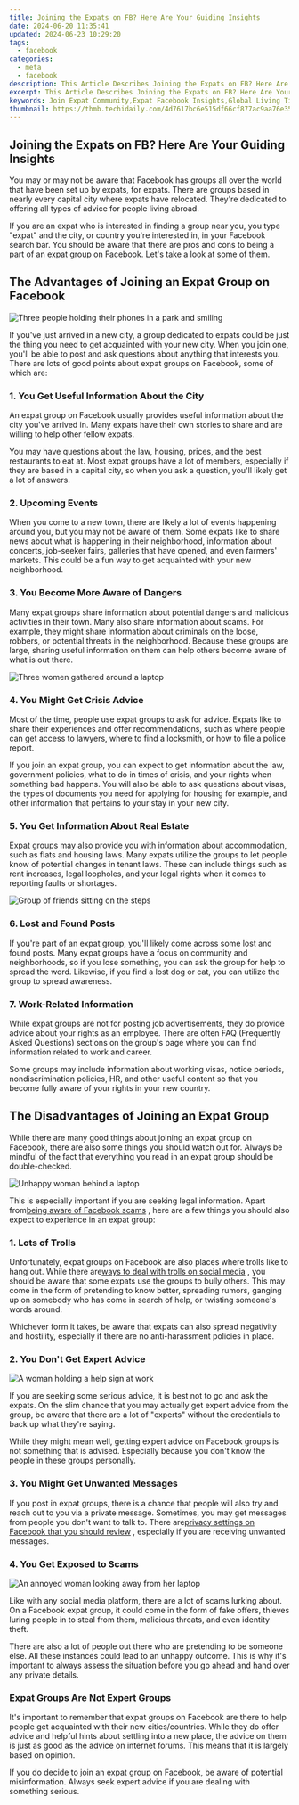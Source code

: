 ```yaml
---
title: Joining the Expats on FB? Here Are Your Guiding Insights
date: 2024-06-20 11:35:41
updated: 2024-06-23 10:29:20
tags:
  - facebook
categories:
  - meta
  - facebook
description: This Article Describes Joining the Expats on FB? Here Are Your Guiding Insights
excerpt: This Article Describes Joining the Expats on FB? Here Are Your Guiding Insights
keywords: Join Expat Community,Expat Facebook Insights,Global Living Tips,Expats Social Group,International Friendship,Living Abroad FB,Expat Networking Advice
thumbnail: https://thmb.techidaily.com/4d7617bc6e515df66cf877ac9aa76e35a27d5b140b89f27b65013967fb63481d.jpg
---
```


## Joining the Expats on FB? Here Are Your Guiding Insights

 You may or may not be aware that Facebook has groups all over the world that have been set up by expats, for expats. There are groups based in nearly every capital city where expats have relocated. They're dedicated to offering all types of advice for people living abroad.

 If you are an expat who is interested in finding a group near you, you type "expat" and the city, or country you're interested in, in your Facebook search bar. You should be aware that there are pros and cons to being a part of an expat group on Facebook. Let's take a look at some of them.

## The Advantages of Joining an Expat Group on Facebook

![Three people holding their phones in a park and smiling](https://static1.makeuseofimages.com/wordpress/wp-content/uploads/2022/12/pexels-keira-burton-6146931.jpg)

 If you've just arrived in a new city, a group dedicated to expats could be just the thing you need to get acquainted with your new city. When you join one, you'll be able to post and ask questions about anything that interests you. There are lots of good points about expat groups on Facebook, some of which are:

### 1\. You Get Useful Information About the City

 An expat group on Facebook usually provides useful information about the city you've arrived in. Many expats have their own stories to share and are willing to help other fellow expats.

 You may have questions about the law, housing, prices, and the best restaurants to eat at. Most expat groups have a lot of members, especially if they are based in a capital city, so when you ask a question, you'll likely get a lot of answers.

### 2\. Upcoming Events

 When you come to a new town, there are likely a lot of events happening around you, but you may not be aware of them. Some expats like to share news about what is happening in their neighborhood, information about concerts, job-seeker fairs, galleries that have opened, and even farmers' markets. This could be a fun way to get acquainted with your new neighborhood.

### 3\. You Become More Aware of Dangers

 Many expat groups share information about potential dangers and malicious activities in their town. Many also share information about scams. For example, they might share information about criminals on the loose, robbers, or potential threats in the neighborhood. Because these groups are large, sharing useful information on them can help others become aware of what is out there.

![Three women gathered around a laptop](https://static1.makeuseofimages.com/wordpress/wp-content/uploads/2022/12/pexels-alexander-suhorucov-6457552.jpg)

### 4\. You Might Get Crisis Advice

 Most of the time, people use expat groups to ask for advice. Expats like to share their experiences and offer recommendations, such as where people can get access to lawyers, where to find a locksmith, or how to file a police report.

 If you join an expat group, you can expect to get information about the law, government policies, what to do in times of crisis, and your rights when something bad happens. You will also be able to ask questions about visas, the types of documents you need for applying for housing for example, and other information that pertains to your stay in your new city.

### 5\. You Get Information About Real Estate

 Expat groups may also provide you with information about accommodation, such as flats and housing laws. Many expats utilize the groups to let people know of potential changes in tenant laws. These can include things such as rent increases, legal loopholes, and your legal rights when it comes to reporting faults or shortages.

![Group of friends sitting on the steps](https://static1.makeuseofimages.com/wordpress/wp-content/uploads/2022/12/pexels-keira-burton-6147224.jpg)

### 6\. Lost and Found Posts

 If you're part of an expat group, you'll likely come across some lost and found posts. Many expat groups have a focus on community and neighborhoods, so if you lose something, you can ask the group for help to spread the word. Likewise, if you find a lost dog or cat, you can utilize the group to spread awareness.

### 7\. Work-Related Information

 While expat groups are not for posting job advertisements, they do provide advice about your rights as an employee. There are often FAQ (Frequently Asked Questions) sections on the group's page where you can find information related to work and career.

 Some groups may include information about working visas, notice periods, nondiscrimination policies, HR, and other useful content so that you become fully aware of your rights in your new country.

## The Disadvantages of Joining an Expat Group

 While there are many good things about joining an expat group on Facebook, there are also some things you should watch out for. Always be mindful of the fact that everything you read in an expat group should be double-checked.

![Unhappy woman behind a laptop](https://static1.makeuseofimages.com/wordpress/wp-content/uploads/2022/12/pexels-andrea-piacquadio-3755755.jpg)

 This is especially important if you are seeking legal information. Apart from[being aware of Facebook scams](https://www.makeuseof.com/tag/recognise-understand-anatomy-successful-facebook-scam/) , here are a few things you should also expect to experience in an expat group:

### 1\. Lots of Trolls

 Unfortunately, expat groups on Facebook are also places where trolls like to hang out. While there are[ways to deal with trolls on social media](https://www.makeuseof.com/ways-to-deal-with-social-media-trolls/) , you should be aware that some expats use the groups to bully others. This may come in the form of pretending to know better, spreading rumors, ganging up on somebody who has come in search of help, or twisting someone's words around.

 Whichever form it takes, be aware that expats can also spread negativity and hostility, especially if there are no anti-harassment policies in place.

### 2\. You Don't Get Expert Advice

![A woman holding a help sign at work](https://static1.makeuseofimages.com/wordpress/wp-content/uploads/2022/12/pexels-yan-krukov-7640764.jpg)

 If you are seeking some serious advice, it is best not to go and ask the expats. On the slim chance that you may actually get expert advice from the group, be aware that there are a lot of "experts" without the credentials to back up what they're saying.

 While they might mean well, getting expert advice on Facebook groups is not something that is advised. Especially because you don't know the people in these groups personally.

### 3\. You Might Get Unwanted Messages

 If you post in expat groups, there is a chance that people will also try and reach out to you via a private message. Sometimes, you may get messages from people you don't want to talk to. There are[privacy settings on Facebook that you should review](https://www.makeuseof.com/facebook-privacy-settings-you-should-change/) , especially if you are receiving unwanted messages.

### 4\. You Get Exposed to Scams

![An annoyed woman looking away from her laptop](https://static1.makeuseofimages.com/wordpress/wp-content/uploads/2022/12/pexels-andrea-piacquadio-3808008.jpg)

 Like with any social media platform, there are a lot of scams lurking about. On a Facebook expat group, it could come in the form of fake offers, thieves luring people in to steal from them, malicious threats, and even identity theft.

 There are also a lot of people out there who are pretending to be someone else. All these instances could lead to an unhappy outcome. This is why it's important to always assess the situation before you go ahead and hand over any private details.

### Expat Groups Are Not Expert Groups

 It's important to remember that expat groups on Facebook are there to help people get acquainted with their new cities/countries. While they do offer advice and helpful hints about settling into a new place, the advice on them is just as good as the advice on internet forums. This means that it is largely based on opinion.

 If you do decide to join an expat group on Facebook, be aware of potential misinformation. Always seek expert advice if you are dealing with something serious.


<ins class="adsbygoogle"
     style="display:block"
     data-ad-format="autorelaxed"
     data-ad-client="ca-pub-7571918770474297"
     data-ad-slot="1223367746"></ins>



<ins class="adsbygoogle"
     style="display:block"
     data-ad-client="ca-pub-7571918770474297"
     data-ad-slot="8358498916"
     data-ad-format="auto"
     data-full-width-responsive="true"></ins>
